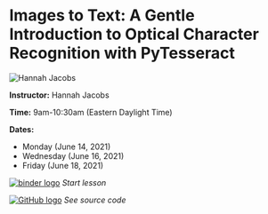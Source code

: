 # Images to Text: A Gentle Introduction to Optical Character Recognition with PyTesseract
![Hannah Jacobs](https://s3.amazonaws.com/org.jstor.labs/2021/02/Hannah300.jpeg)

**Instructor:** Hannah Jacobs

**Time:** 9am-10:30am (Eastern Daylight Time)

**Dates:**
* Monday (June 14, 2021)
* Wednesday (June 16, 2021)
* Friday (June 18, 2021)

[![binder logo](https://static.mybinder.org/badge_logo.svg)](https://binder.constellate.org/v2/gh/hlj24/tapi_2021_ocr/main) *Start lesson*

[![GitHub logo](https://ithaka-labs.s3.amazonaws.com/static-files/images/tdm/tdmdocs/github-logo.png)](https://github.com/hlj24/tapi_2021_ocr) *See source code*